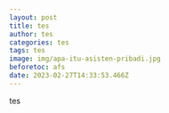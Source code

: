 ```yaml
---
layout: post
title: tes
author: tes
categories: tes
tags: tes
image: img/apa-itu-asisten-pribadi.jpg
beforetoc: afs
date: 2023-02-27T14:33:53.466Z
---
```

t﻿es